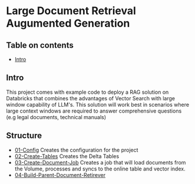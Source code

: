 # Large Document Retrieval Augumented Generation

## Table on contents
* [Intro](#intro)


## Intro
This project comes with example code to deploy a RAG solution on Databricks that combines the advantages of Vector Search with large window capability of LLM's. This solution will work best in scenarios where large context windows are required to answer comprehensive questions (e.g legal documents, technical manuals)

## Structure

* [01-Config](./01-Config.py) Creates the configuration for the project
* [02-Create-Tables](./02-Create-Tables.py) Creates the Delta Tables
* [03-Create-Document-Job](./3-Create-Document-Job.py) Creates a job that will load documents from the Volume, processes and syncs to the online table and vector index.
* [04-Build-Parent-Document-Retirever](./04-Build-Parent-Document-Retirever.py) 





